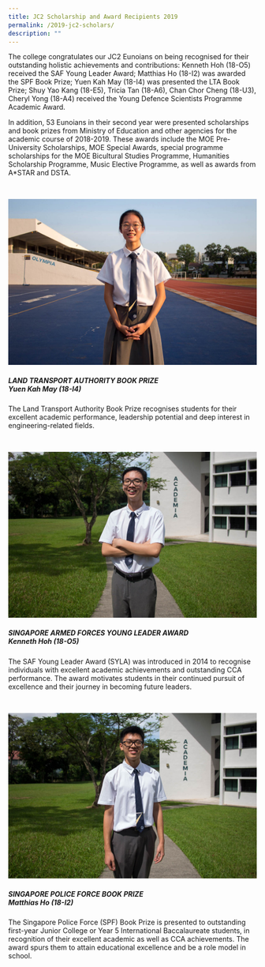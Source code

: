 ```yaml
---
title: JC2 Scholarship and Award Recipients 2019
permalink: /2019-jc2-scholars/
description: ""
---
```

The college congratulates our JC2 Eunoians on being recognised for their outstanding holistic achievements and contributions: Kenneth Hoh (18-O5) received the SAF Young Leader Award; Matthias Ho (18-I2) was awarded the SPF Book Prize; Yuen Kah May (18-I4) was presented the LTA Book Prize; Shuy Yao Kang (18-E5), Tricia Tan (18-A6), Chan Chor Cheng (18-U3), Cheryl Yong (18-A4) received the Young Defence Scientists Programme Academic Award.

In addition, 53 Eunoians in their second year were presented scholarships and book prizes from Ministry of Education and other agencies for the academic course of 2018-2019. These awards include the MOE Pre-University Scholarships, MOE Special Awards, special programme scholarships for the MOE Bicultural Studies Programme, Humanities Scholarship Programme, Music Elective Programme, as well as awards from A\*STAR and DSTA.

<br>

![](/images/Features/2019-Scholars-LTA.jpg)

##### LAND TRANSPORT AUTHORITY BOOK PRIZE<br>Yuen Kah May (18-I4)


The Land Transport Authority Book Prize recognises students for their excellent academic performance, leadership potential and deep interest in engineering-related fields.

<br>

![](/images/Features/2019-Scholars-SAFYLA.jpg)

##### SINGAPORE ARMED FORCES YOUNG LEADER AWARD<br>Kenneth Hoh (18-O5)


The SAF Young Leader Award (SYLA) was introduced in 2014 to recognise individuals with excellent academic achievements and outstanding CCA performance. The award motivates students in their continued pursuit of excellence and their journey in becoming future leaders.

<br>

![](/images/Features/2019-Scholars-SPFBP.jpg)

##### SINGAPORE POLICE FORCE BOOK PRIZE<br>Matthias Ho (18-I2)

The Singapore Police Force (SPF) Book Prize is presented to outstanding first-year Junior College or Year 5 International Baccalaureate students, in recognition of their excellent academic as well as CCA achievements. The award spurs them to attain educational excellence and be a role model in school.
